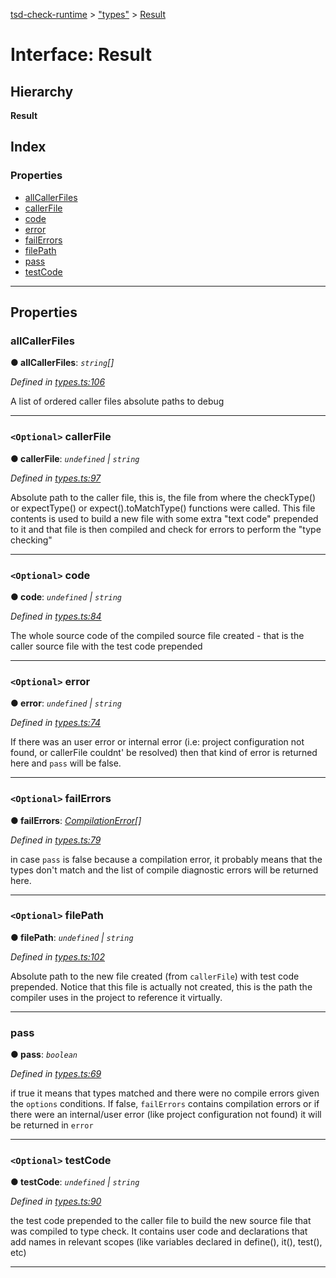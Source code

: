 [tsd-check-runtime](../README.md) > ["types"](../modules/_types_.md) > [Result](../interfaces/_types_.result.md)

# Interface: Result

## Hierarchy

**Result**

## Index

### Properties

* [allCallerFiles](_types_.result.md#allcallerfiles)
* [callerFile](_types_.result.md#callerfile)
* [code](_types_.result.md#code)
* [error](_types_.result.md#error)
* [failErrors](_types_.result.md#failerrors)
* [filePath](_types_.result.md#filepath)
* [pass](_types_.result.md#pass)
* [testCode](_types_.result.md#testcode)

---

## Properties

<a id="allcallerfiles"></a>

###  allCallerFiles

**● allCallerFiles**: *`string`[]*

*Defined in [types.ts:106](https://github.com/cancerberoSgx/tsd-check-runtime/blob/14a8bce/src/types.ts#L106)*

A list of ordered caller files absolute paths to debug

___
<a id="callerfile"></a>

### `<Optional>` callerFile

**● callerFile**: *`undefined` \| `string`*

*Defined in [types.ts:97](https://github.com/cancerberoSgx/tsd-check-runtime/blob/14a8bce/src/types.ts#L97)*

Absolute path to the caller file, this is, the file from where the checkType() or expectType() or expect().toMatchType() functions were called. This file contents is used to build a new file with some extra "text code" prepended to it and that file is then compiled and check for errors to perform the "type checking"

___
<a id="code"></a>

### `<Optional>` code

**● code**: *`undefined` \| `string`*

*Defined in [types.ts:84](https://github.com/cancerberoSgx/tsd-check-runtime/blob/14a8bce/src/types.ts#L84)*

The whole source code of the compiled source file created - that is the caller source file with the test code prepended

___
<a id="error"></a>

### `<Optional>` error

**● error**: *`undefined` \| `string`*

*Defined in [types.ts:74](https://github.com/cancerberoSgx/tsd-check-runtime/blob/14a8bce/src/types.ts#L74)*

If there was an user error or internal error (i.e: project configuration not found, or callerFile couldnt' be resolved) then that kind of error is returned here and `pass` will be false.

___
<a id="failerrors"></a>

### `<Optional>` failErrors

**● failErrors**: *[CompilationError](_types_.compilationerror.md)[]*

*Defined in [types.ts:79](https://github.com/cancerberoSgx/tsd-check-runtime/blob/14a8bce/src/types.ts#L79)*

in case `pass` is false because a compilation error, it probably means that the types don't match and the list of compile diagnostic errors will be returned here.

___
<a id="filepath"></a>

### `<Optional>` filePath

**● filePath**: *`undefined` \| `string`*

*Defined in [types.ts:102](https://github.com/cancerberoSgx/tsd-check-runtime/blob/14a8bce/src/types.ts#L102)*

Absolute path to the new file created (from `callerFile`) with test code prepended. Notice that this file is actually not created, this is the path the compiler uses in the project to reference it virtually.

___
<a id="pass"></a>

###  pass

**● pass**: *`boolean`*

*Defined in [types.ts:69](https://github.com/cancerberoSgx/tsd-check-runtime/blob/14a8bce/src/types.ts#L69)*

if true it means that types matched and there were no compile errors given the `options` conditions. If false, `failErrors` contains compilation errors or if there were an internal/user error (like project configuration not found) it will be returned in `error`

___
<a id="testcode"></a>

### `<Optional>` testCode

**● testCode**: *`undefined` \| `string`*

*Defined in [types.ts:90](https://github.com/cancerberoSgx/tsd-check-runtime/blob/14a8bce/src/types.ts#L90)*

the test code prepended to the caller file to build the new source file that was compiled to type check. It contains user code and declarations that add names in relevant scopes (like variables declared in define(), it(), test(), etc)

___

